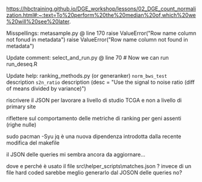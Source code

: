

https://hbctraining.github.io/DGE_workshop/lessons/02_DGE_count_normalization.html#:~:text=To%20perform%20the%20median%20of,which%20we%20will%20see%20later.



Misspellings:
metasample.py @ line 170
	raise ValueError("Row name column not fonud in metadata")
	raise ValueError("Row name column not found in metadata")

Update comment:
select_and_run.py @ line 70
	# Now we can run run_deseq.R

Update help:
ranking_methods.py (or generanker)
`norm_bws_test` description
`s2n_ratio` description (desc = "Use the signal to noise ratio (diff of means divided by variance)")

riscrivere il JSON per
lavorare a livello di studio TCGA e non a livello di primary site

riflettere sul comportamento delle metriche di ranking per geni assenti (righe nulle)




sudo pacman -Syu jq
è una nuova dipendenza introdotta dalla recente modifica del makefile


il JSON delle queries mi sembra ancora da aggiornare...

dove e perché è usato il file
src\helper_scripts\matches.json
?
invece di un file hard coded sarebbe meglio generarlo dal JOSON delle queries no?



